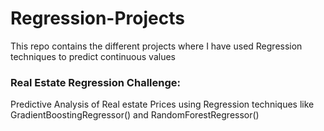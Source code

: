 # Regression-Projects
This repo contains the different projects where I have used Regression techniques to predict continuous values


### Real Estate Regression Challenge:
Predictive Analysis of Real estate Prices using Regression techniques like GradientBoostingRegressor() and RandomForestRegressor()
